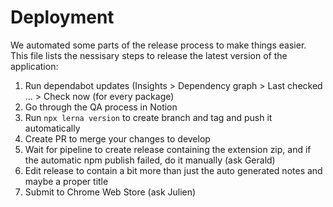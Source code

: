 Deployment
=== 

We automated some parts of the release process to make things easier. This file lists the nessisary steps to release the latest version of the application:

1. Run dependabot updates (Insights > Dependency graph > Last checked ... > Check now (for every package)
2. Go through the QA process in Notion
3. Run `npx lerna version` to create branch and tag and push it automatically
4. Create PR to merge your changes to develop
5. Wait for pipeline to create release containing the extension zip, and if the automatic npm publish failed, do it manually (ask Gerald)
6. Edit release to contain a bit more than just the auto generated notes and maybe a proper title
7. Submit to Chrome Web Store (ask Julien)
